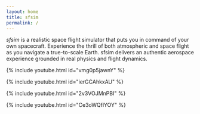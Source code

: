 ```yaml
---
layout: home
title: sfsim
permalink: /
---
```


*sfsim* is a realistic space flight simulator that puts you in command of your own spacecraft.
Experience the thrill of both atmospheric and space flight as you navigate a true-to-scale Earth.
sfsim delivers an authentic aerospace experience grounded in real physics and flight dynamics.

{% include youtube.html id="vmg0p5jawnY" %}

{% include youtube.html id="ierGCAhkxAU" %}

{% include youtube.html id="2v3VOJMnPBI" %}

{% include youtube.html id="Ce3oWQflYOY" %}

